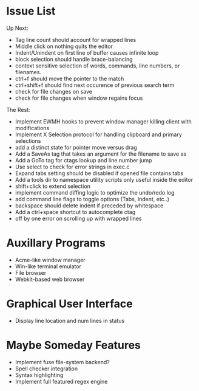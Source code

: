 # Issue List

Up Next:

* Tag line count should account for wrapped lines
* Middle click on nothing quits the editor
* Indent/Unindent on first line of buffer causes infinite loop
* block selection should handle brace-balancing
* context sensitive selection of words, commands, line numbers, or filenames.
* ctrl+f should move the pointer to the match
* ctrl+shift+f should find next occurence of previous search term
* check for file changes on save
* check for file changes when window regains focus

The Rest: 

* Implement EWMH hooks to prevent window manager killing client with modifications
* Implement X Selection protocol for handling clipboard and primary selections
* add a distinct state for pointer move versus drag
* Add a SaveAs tag that takes an argument for the filename to save as
* Add a GoTo tag for ctags lookup and line number jump
* Use select to check for error strings in exec.c
* Expand tabs setting should be disabled if opened file contains tabs
* Add a tools dir to namespace utility scripts only useful inside the editor
* shift+click to extend selection
* implement command diffing logic to optimize the undo/redo log
* add command line flags to toggle options (Tabs, Indent, etc..)
* backspace should delete indent if preceded by whitespace
* Add a ctrl+space shortcut to autocomplete ctag
* off by one error on scrolling up with wrapped lines

# Auxillary Programs

* Acme-like window manager
* Win-like terminal emulator
* File browser
* Webkit-based web browser

# Graphical User Interface

* Display line location and num lines in status

# Maybe Someday Features

* Implement fuse file-system backend?
* Spell checker integration
* Syntax highlighting
* Implement full featured regex engine
